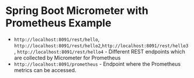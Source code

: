 # Spring Boot Micrometer with Prometheus Example

- `http://localhost:8091/rest/hello`, `http://localhost:8091/rest/hello2`,`http://localhost:8091/rest/hello3`, `http://localhost:8091/rest/hello4` - Different REST endpoints which are collected by Micrometer for Prometheus
- `http://localhost:8091/prometheus` - Endpoint where the Prometheus metrics can be accessed.